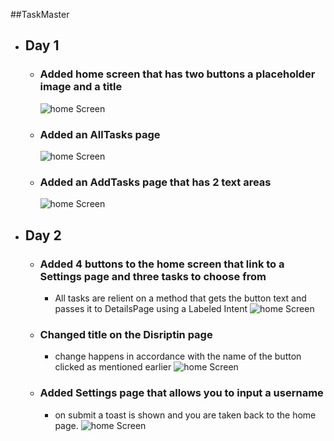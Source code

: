 ##TaskMaster
*  ## Day 1
    * ### Added home screen that has two buttons a placeholder image and a title
        ![home Screen](./screenshots/homeDay1.png)
    * ### Added an AllTasks page
        ![home Screen](./screenshots/allTasksDay1.png)
    * ### Added an AddTasks page that has 2 text areas
        ![home Screen](./screenshots/addTaskDay1.png)


*   ## Day 2
    * ### Added 4 buttons to the home screen that link to a Settings page and three tasks to choose from
        * All tasks are relient on a method that gets the button text and passes it to DetailsPage using a Labeled Intent
        ![home Screen](./screenshots/homeDay2.png)
    * ### Changed title on the Disriptin page
        * change happens in accordance with the name of the button clicked as mentioned earlier
        ![home Screen](./screenshots/detailsPageDay2.png)
    * ### Added Settings page that allows you to input a username
        * on submit a toast is shown and you are taken back to the home page.
        ![home Screen](./screenshots/settingsDay2.png)
